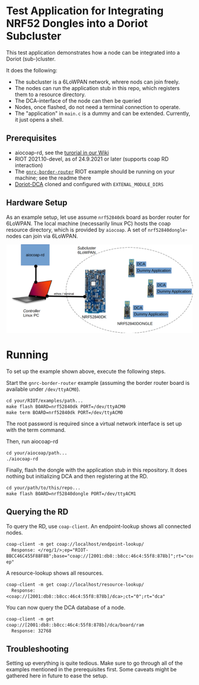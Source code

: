 
# Test Application for Integrating NRF52 Dongles into a Doriot Subcluster

This test application demonstrates how a node can be integrated into a Doriot (sub-)cluster.

It does the following:

- The subcluster is a 6LoWPAN network, whrere nods can join freely.
- The nodes can run the application stub in this repo, which registers them to a resource directory.
- The DCA-interface of the node can then be queried
- Nodes, once flashed, do not need a terminal connection to operate.
- The "application" in `main.c` is a dummy and can be extended. Currently, it just opens a shell.

## Prerequisites

- aiocoap-rd, see the [turorial in our Wiki](https://code.ovgu.de/doriot/prototype/-/wikis/hardware/aiocoap)
- RIOT 2021.10-devel, as of 24.9.2021 or later (supports coap RD interaction)
- The [`gnrc-border-router`](https://github.com/RIOT-OS/RIOT/tree/master/examples/gnrc_border_router) RIOT example should be running on your machine; see the readme there
- [Doriot-DCA](https://code.ovgu.de/doriot/wp5/doriot_dca) cloned and configured with `EXTENAL_MODULE_DIRS`

## Hardware Setup

As an example setup, let use assume `nrf52840dk` board as border router for 6LoWPAN.
The local machine (necessarily linux PC) hosts the coap resource directory, which is provided by `aiocoap`.
A set of `nrf52840dongle`-nodes can join via 6LoWPAN.

![hw-setup](fig/hw-setup.png)

# Running

To set up the example shown above, execute the following steps.

Start the `gnrc-border-router` example (assuming the border router board is available under `/dev/ttyACM0`).

    cd your/RIOT/examples/path...
    make flash BOARD=nrf52840dk PORT=/dev/ttyACM0
    make term BOARD=nrf52840dk PORT=/dev/ttyACM0

The root password is required since a virtual network interface is set up with the term command.

Then, run aiocoap-rd

    cd your/aiocoap/path...
    ./aiocoap-rd

Finally, flash the dongle with the application stub in this repository.
It does nothing but initializing DCA and then registering at the RD.

    cd your/path/to/this/repo...
    make flash BOARD=nrf52840dongle PORT=/dev/ttyACM1

## Querying the RD

To query the RD, use `coap-client`.
An endpoint-lookup shows all connected nodes.

    coap-client -m get coap://localhost/endpoint-lookup/
      Response: </reg/1/>;ep="RIOT-BBCC46C455F88F8B";base="coap://[2001:db8::b8cc:46c4:55f8:878b]";rt="core.rd-ep"

A resource-lookup shows all resources.

    coap-client -m get coap://localhost/resource-lookup/
      Response: <coap://[2001:db8::b8cc:46c4:55f8:878b]/dca>;ct="0";rt="dca"

You can now query the DCA database of a node.

    coap-client -m get coap://[2001:db8::b8cc:46c4:55f8:878b]/dca/board/ram
      Response: 32768

## Troubleshooting

Setting up everything is quite tedious.
Make sure to go through all of the examples mentioned in the prerequisites first.
Some caveats might be gathered here in future to ease the setup.
